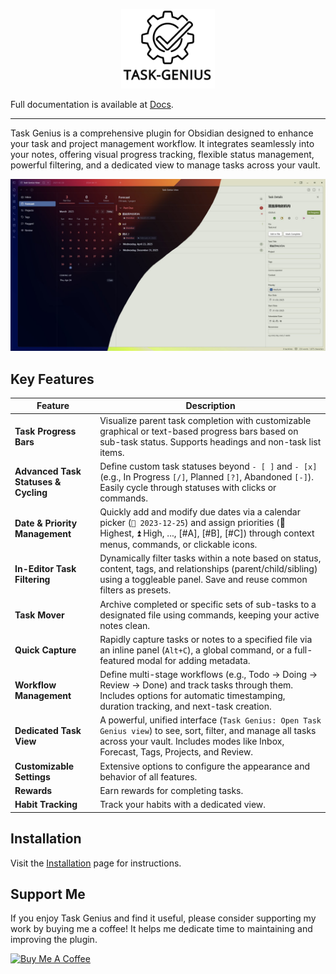 <p align="center">
    <img src="media/task-genius.svg" alt="Task Genius Logo" width="150">
</p>

Full documentation is available at [Docs](https://taskgenius.md/docs).

---

Task Genius is a comprehensive plugin for Obsidian designed to enhance your task and project management workflow. It integrates seamlessly into your notes, offering visual progress tracking, flexible status management, powerful filtering, and a dedicated view to manage tasks across your vault.

![Task Genius Feature Showcase](./media/task-genius-view.jpg)

## Key Features

| Feature | Description |
| --- | --- |
| **Task Progress Bars** | Visualize parent task completion with customizable graphical or text-based progress bars based on sub-task status. Supports headings and non-task list items. |
| **Advanced Task Statuses & Cycling** | Define custom task statuses beyond `- [ ]` and `- [x]` (e.g., In Progress `[/]`, Planned `[?]`, Abandoned `[-]`). Easily cycle through statuses with clicks or commands. |
| **Date & Priority Management** | Quickly add and modify due dates via a calendar picker (`📅 2023-12-25`) and assign priorities (🔺 Highest, ⏫ High, ..., [#A], [#B], [#C]) through context menus, commands, or clickable icons. |
| **In-Editor Task Filtering** | Dynamically filter tasks within a note based on status, content, tags, and relationships (parent/child/sibling) using a toggleable panel. Save and reuse common filters as presets. |
| **Task Mover** | Archive completed or specific sets of sub-tasks to a designated file using commands, keeping your active notes clean. |
| **Quick Capture** | Rapidly capture tasks or notes to a specified file via an inline panel (`Alt+C`), a global command, or a full-featured modal for adding metadata. |
| **Workflow Management** | Define multi-stage workflows (e.g., Todo -> Doing -> Review -> Done) and track tasks through them. Includes options for automatic timestamping, duration tracking, and next-task creation. |
| **Dedicated Task View** | A powerful, unified interface (`Task Genius: Open Task Genius view`) to see, sort, filter, and manage all tasks across your vault. Includes modes like Inbox, Forecast, Tags, Projects, and Review. |
| **Customizable Settings** | Extensive options to configure the appearance and behavior of all features. |
| **Rewards** | Earn rewards for completing tasks. |
| **Habit Tracking** | Track your habits with a dedicated view. |

## Installation

Visit the [Installation](https://taskgenius.md/docs/installation) page for instructions.

## Support Me

If you enjoy Task Genius and find it useful, please consider supporting my work by buying me a coffee! It helps me dedicate time to maintaining and improving the plugin.

<a href="https://www.buymeacoffee.com/boninall" target="_blank"><img src="https://img.buymeacoffee.com/button-api/?text=Buy me a coffee&emoji=&slug=boninall&button_colour=6495ED&font_colour=ffffff&font_family=Inter&outline_colour=000000&coffee_colour=FFDD00" alt="Buy Me A Coffee"></a>
